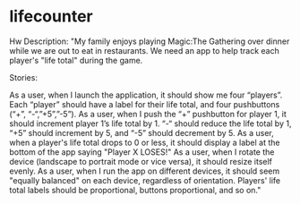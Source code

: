 # lifecounter
Hw Description: "My family enjoys playing Magic:The Gathering over dinner while we are out to eat in restaurants. We need an app to help track each player's "life total" during the game. 

Stories:

As a user, when I launch the application, it should show me four “players”. Each “player” should have a label for their life total, and four pushbuttons (“+”, “-“,”+5”,”-5”).
As a user, when I push the “+” pushbutton for player 1, it should increment player 1’s life total by 1. “-“ should reduce the life total by 1, “+5” should increment by 5, and “-5” should decrement by 5.
As a user, when a player's life total drops to 0 or less, it should display a label at the bottom of the app saying "Player X LOSES!"
As a user, when I rotate the device (landscape to portrait mode or vice versa), it should resize itself evenly.
As a user, when I run the app on different devices, it should seem "equally balanced" on each device, regardless of orientation. Players' life total labels should be proportional, buttons proportional, and so on."
